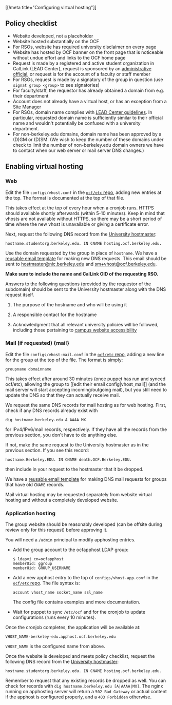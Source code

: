 [[!meta title="Configuring virtual hosting"]]

## Policy checklist

* Website developed, not a placeholder
* Website hosted substantially on the OCF
* For RSOs, website has required university disclaimer on every page
* Website has hosted by OCF banner on the front page that is noticeable without
  undue effort and links to the OCF home page
* Request is made by a registered and active student organization in CalLink
  (LEAD Center), request is sponsored by an [administrative
  official](https://compliance.berkeley.edu/delegation/principles), or request
  is for the account of a faculty or staff member
* For RSOs, request is made by a signatory of the group in question (use
  `signat group <group>` to see signatories)
* For faculty/staff, the requestor has already obtained a domain from e.g.
  their department
* Account does not already have a virtual host, or has an exception from a Site
  Manager
* For RSOs, domain name complies with [LEAD Center guidelines](https://lead.berkeley.edu/wp-content/uploads/2014/12/student-org-domain-guidelines.pdf). In
  particular, requested domain name is sufficiently similar to their official
  name and wouldn't potentially be confused with a university department.
* For non-berkeley.edu domains, domain name has been approved by a (D)GM or
  (D)SM. (We wish to keep the number of these domains under check to limit the
  number of non-berkeley.edu domain owners we have to contact when our web
  server or mail server DNS changes.)


## Enabling virtual hosting

### Web

Edit the file `configs/vhost.conf` in the [`ocf/etc` repo][ocf-etc], adding new
entries at the top. The format is documented at the top of that file.

This takes effect at the top of every hour when a cronjob runs. HTTPS should
available shortly afterwards (within 5-10 minutes). Keep in mind that vhosts
are not available without HTTPS, so there may be a short period of time where
the new vhost is unavailable or giving a certificate error.

Next, request the following DNS record from the [University
hostmaster][campus-hostmistress]:

    hostname.studentorg.berkeley.edu. IN CNAME hosting.ocf.berkeley.edu.

Use the domain requested by the group in place of `hostname`. We have a
[reusable email
template](https://templates.ocf.berkeley.edu/#hostmaster-new-domain) for making
new DNS requests. This email should be sent to hostmaster@nic.berkeley.edu
and sm+vhost@ocf.berkeley.edu.

**Make sure to include the name and CalLink OID of the requesting RSO.**

Answers to the following questions (provided by the requestor of the subdomain)
should be sent to the University hostmaster along with the DNS request itself.
1. The purpose of the hostname and who will be using it

2. A responsible contact for the hostname

3. Acknowledgment that all relevant university policies will be followed, including those pertaining to [campus website accessibility][campus-accessibility]


### Mail (if requested)    {mail}

Edit the file `configs/vhost-mail.conf` in the [`ocf/etc` repo][ocf-etc],
adding a new line for the group at the top of the file. The format is simply:

    groupname domainname

This takes effect after around 30 minutes (once puppet has run and synced
ocf/etc), allowing the group to [[edit their email config|vhost_mail]] (and the
mail server will start accepting incoming/outgoing mail), but you still need to
update the DNS so that they can actually receive mail.

We request the same DNS records for mail hosting as for web hosting. First,
check if any DNS records already exist with

    dig hostname.berkeley.edu A AAAA MX

for IPv4/IPv6/mail records, respectively. If they have all the records from the
previous section, you don't have to do anything else.

If not, make the same request to the University hostmaster as in the previous
section. If you see this record:

    hostname.Berkeley.EDU. IN CNAME death.OCF.Berkeley.EDU.

then include in your request to the hostmaster that it be dropped.

We have a
[reusable email
template](https://templates.ocf.berkeley.edu/#hostmaster-add-mail) for making
DNS mail requests for groups that have old `CNAME` records.

Mail virtual hosting may be requested separately from website virtual hosting and without a completely developed website.


### Application hosting

The group website should be reasonably developed (can be offsite during review
only for this request) before approving it.

You will need a `/admin` principal to modify apphosting entries.

* Add the group account to the ocfapphost LDAP group:

      $ ldapvi cn=ocfapphost
      memberUid: ggroup
      memberUid: GROUP_USERNAME

* Add a new apphost entry to the top of `configs/vhost-app.conf` in the
  [`ocf/etc` repo][ocf-etc]. The file syntax is:

      account vhost_name socket_name ssl_name

  The config file contains examples and more documentation.

* Wait for puppet to sync `/etc/ocf` and for the cronjob to update
  configurations (runs every 10 minutes).

Once the cronjob completes, the application will be available at:

    VHOST_NAME-berkeley-edu.apphost.ocf.berkeley.edu

`VHOST_NAME` is the configured name from above.

Once the website is developed and meets policy checklist, request the following
DNS record from the [University hostmaster][campus-hostmistress]:

    hostname.studentorg.berkeley.edu. IN CNAME hosting.ocf.berkeley.edu.

Remember to request that any existing records be dropped as well. You can check
for records with `dig hostname.berkeley.edu [A|AAAA|MX]`. The nginx running on
apphosting server will return a `502 Bad Gateway` or actual content if the
apphost is configured properly, and a `403 Forbidden` otherwise.

[ocf-etc]: https://github.com/ocf/etc
[campus-hostmistress]: https://ucb.service-now.com/kb_view.do?sysparm_article=KBT0012470
[campus-accessibility]: https://dac.berkeley.edu/web-accessibility
